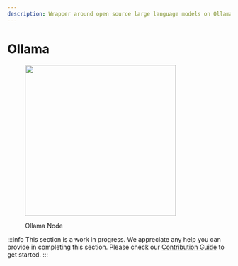 ```yaml
---
description: Wrapper around open source large language models on Ollama.
---
```


# Ollama

<figure><img src="..//.gitbook/assets/image (6).png" alt="" width="340" /><figcaption><p>Ollama Node</p></figcaption></figure>

:::info
This section is a work in progress. We appreciate any help you can provide in completing this section. Please check our [Contribution Guide](../../../contributing/) to get started.
:::
